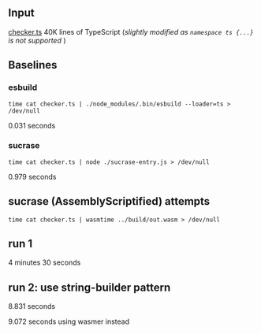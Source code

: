 
## Input
[checker.ts](https://raw.githubusercontent.com/microsoft/TypeScript/master/src/compiler/checker.ts) 40K lines of TypeScript (_slightly modified as `namespace ts {...}` is not supported_ )

## Baselines

### esbuild

`time cat checker.ts | ./node_modules/.bin/esbuild --loader=ts > /dev/null`

0.031 seconds

### sucrase

`time cat checker.ts | node ./sucrase-entry.js > /dev/null`

0.979 seconds

## sucrase (AssemblyScriptified) attempts

`time cat checker.ts | wasmtime ../build/out.wasm > /dev/null`

## run 1

4 minutes 30 seconds

## run 2: use string-builder pattern

8.831 seconds

9.072 seconds using wasmer instead
